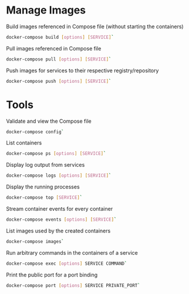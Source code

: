 # Manage Images

Build images referenced in Compose file (without starting the containers)
```bash
docker-compose build [options] [SERVICE]`
```

Pull images referenced in Compose file
```bash
docker-compose pull [options] [SERVICE]`
```

Push images for services to their respective registry/repository
```bash
docker-compose push [options] [SERVICE]`
```

# Tools

Validate and view the Compose file
```bash
docker-compose config`
```

List containers
```bash
docker-compose ps [options] [SERVICE]`
```

Display log output from services
```bash
docker-compose logs [options] [SERVICE]`
```

Display the running processes
```bash
docker-compose top [SERVICE]`
```

Stream container events for every container
```bash
docker-compose events [options] [SERVICE]`
```

List images used by the created containers
```bash
docker-compose images`
```

Run arbitrary commands in the containers of a service
```bash
docker-compose exec [options] SERVICE COMMAND`
```

Print the public port for a port binding
```bash
docker-compose port [options] SERVICE PRIVATE_PORT`
```
